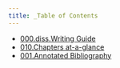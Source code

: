 ```yaml
---
title: _Table of Contents
---
```



*  [000.diss.Writing Guide](000.Chapters/000.diss.Writing%20Guide.md)
*  [010.Chapters at-a-glance](000.Chapters/010.Chapters%20at-a-glance.md)
*  [001.Annotated Bibliography](000.Chapters/001.Annotated%20Bibliography.md)

